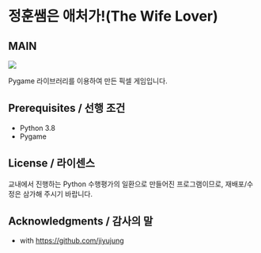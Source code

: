 # 정훈쌤은 애처가!(The Wife Lover)



**MAIN**
-----------
<img src = "https://user-images.githubusercontent.com/52748335/99217075-8cb70f00-281a-11eb-8a78-c2dcf0c9bc83.png">


Pygame 라이브러리를 이용하여 만든 픽셀 게임입니다.




## Prerequisites / 선행 조건

 - Python 3.8 
 - Pygame
 
## License / 라이센스

교내에서 진행하는 Python 수행평가의 일환으로 만들어진 프로그램이므로, 재배포/수정은 삼가해 주시기 바랍니다. 



## Acknowledgments / 감사의 말

* with https://github.com/jiyujung
